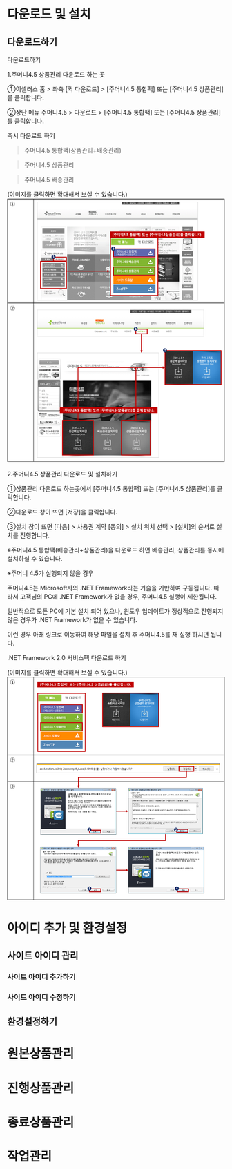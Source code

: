 <!-- TITLE: 주머니 4 5 상품관리 -->

# 다운로드 및 설치
## 다운로드하기

다운로드하기
 

1.주머니4.5 상품관리 다운로드 하는 곳

①이셀러스 홈 > 좌측 [퀵 다운로드] > [주머니4.5 통합팩] 또는 [주머니4.5 상품관리]를 클릭합니다.

②상단 메뉴 주머니4.5 > 다운로드 > [주머니4.5 통합팩] 또는 [주머니4.5 상품관리]를 클릭합니다.

 

즉시 다운로드 하기

>  주머니4.5 통합팩(상품관리+배송관리)

>  주머니4.5 상품관리

>  주머니4.5 배송관리

 

 (이미지를 클릭하면 확대해서 보실 수 있습니다.)
![001](/uploads/001.png "001")

2.주머니4.5 상품관리 다운로드 및 설치하기

①상품관리 다운로드 하는곳에서 [주머니4.5 통합팩] 또는 [주머니4.5 상품관리]를 클릭합니다.

②다운로드 창이 뜨면 [저장]을 클릭합니다.

③설치 창이 뜨면 [다음] > 사용권 계약 [동의] > 설치 위치 선택 > [설치]의 순서로 설치를 진행합니다.

 

※주머니4.5 통합팩(배송관리+상품관리)을 다운로드 하면 배송관리, 상품관리를 동시에 설치하실 수 있습니다.

※주머니 4.5가 실행되지 않을 경우

주머니4.5는 Microsoft사의 .NET Framework라는 기술을 기반하여 구동됩니다. 따라서 고객님의 PC에 .NET Framework가 없을 경우, 주머니4.5 실행이 제한됩니다.

일반적으로 모든 PC에 기본 설치 되어 있으나, 윈도우 업데이트가 정상적으로 진행되지 않은 경우가 .NET Framework가 없을 수 있습니다.

이런 경우 아래 링크로 이동하여 해당 파일을 설치 후 주머니4.5를 재 실행 하시면 됩니다.

.NET Framework 2.0 서비스팩 다운로드 하기


 

 (이미지를 클릭하면 확대해서 보실 수 있습니다.)
![031 상품관리 다운로드하기](/uploads/031-상품관리-다운로드하기.png "031 상품관리 다운로드하기")

# 아이디 추가 및 환경설정
## 사이트 아이디 관리
### 사이트 아이디 추가하기
### 사이트 아이디 수정하기
## 환경설정하기
# 원본상품관리
# 진행상품관리
# 종료상품관리
# 작업관리